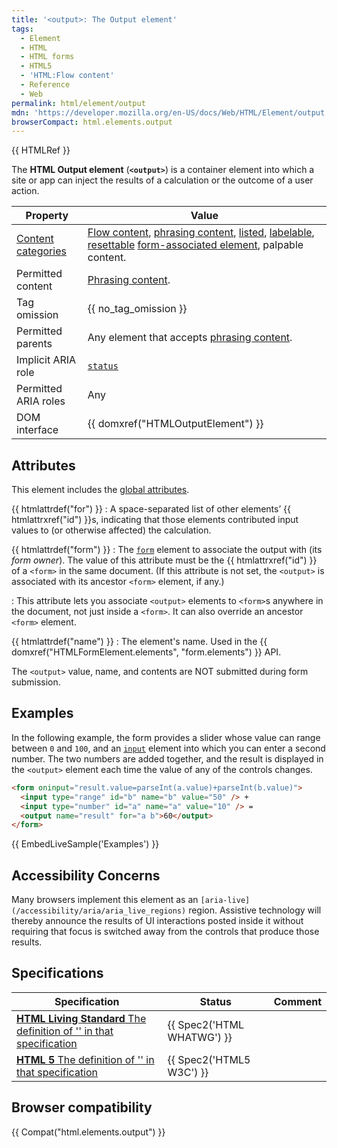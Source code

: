 ```yaml
---
title: '<output>: The Output element'
tags:
  - Element
  - HTML
  - HTML forms
  - HTML5
  - 'HTML:Flow content'
  - Reference
  - Web
permalink: html/element/output
mdn: 'https://developer.mozilla.org/en-US/docs/Web/HTML/Element/output'
browserCompact: html.elements.output
---
```

{{ HTMLRef }}

The **HTML Output element** (**`<output>`**) is a container element into which a site or app can inject the results of a calculation or the outcome of a user action.

| Property | Value |
| --- | --- |
| [Content categories](/html/content_categories) | [Flow content](/html/content_categories#flow_content), [phrasing content](/html/content_categories#phrasing_content), [listed](/html/content_categories#form_listed), [labelable](/html/content_categories#form_labelable), [resettable](/html/content_categories#form_resettable) [form-associated element](/html/content_categories#form-associated_content), palpable content. |
| Permitted content | [Phrasing content](/html/content_categories#phrasing_content). |
| Tag omission | {{ no_tag_omission }} |
| Permitted parents | Any element that accepts [phrasing content](/html/content_categories#phrasing_content). |
| Implicit ARIA role | [`status`](https://w3c.github.io/aria/#status) |
| Permitted ARIA roles | Any |
| DOM interface | {{ domxref("HTMLOutputElement") }} |

## Attributes

This element includes the [global attributes](/html/global_attributes).

{{ htmlattrdef("for") }}
: A space-separated list of other elements’ {{ htmlattrxref("id") }}s, indicating that those elements contributed input values to (or otherwise affected) the calculation.

{{ htmlattrdef("form") }}
: The [`form`](/html/element/form/) element to associate the output with (its _form owner_). The value of this attribute must be the {{ htmlattrxref("id") }} of a `<form>` in the same document. (If this attribute is not set, the `<output>` is associated with its ancestor `<form>` element, if any.)

: This attribute lets you associate `<output>` elements to `<form>`s anywhere in the document, not just inside a `<form>`. It can also override an ancestor `<form>` element.

{{ htmlattrdef("name") }}
: The element's name. Used in the {{ domxref("HTMLFormElement.elements", "form.elements") }} API.

The `<output>` value, name, and contents are NOT submitted during form submission.

## Examples

In the following example, the form provides a slider whose value can range between `0` and `100`, and an [`input`](/html/element/input/) element into which you can enter a second number. The two numbers are added together, and the result is displayed in the `<output>` element each time the value of any of the controls changes.

```html
<form oninput="result.value=parseInt(a.value)+parseInt(b.value)">
  <input type="range" id="b" name="b" value="50" /> +
  <input type="number" id="a" name="a" value="10" /> =
  <output name="result" for="a b">60</output>
</form>

```

{{ EmbedLiveSample('Examples') }}

## Accessibility Concerns

Many browsers implement this element as an `[aria-live](/accessibility/aria/aria_live_regions)` region. Assistive technology will thereby announce the results of UI interactions posted inside it without requiring that focus is switched away from the controls that produce those results.

## Specifications

| Specification | Status | Comment |
| --- | --- | --- |
| [**HTML Living Standard** The definition of '<output>' in that specification](https://html.spec.whatwg.org/multipage/forms.html#the-output-element) | {{ Spec2('HTML WHATWG') }} |  |
| [**HTML 5** The definition of '<output>' in that specification](https://www.w3.org/TR/html52/sec-forms.html#the-output-element) | {{ Spec2('HTML5 W3C') }} |  |

## Browser compatibility

{{ Compat("html.elements.output") }}